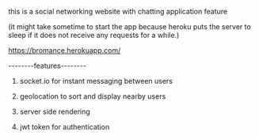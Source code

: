 this is a social networking website with chatting application feature 

(it might take sometime to start the app because heroku puts the server to sleep if it does not  receive any requests for a while.)

https://bromance.herokuapp.com/


--------features--------

1. socket.io for instant messaging between users

2. geolocation to sort and display nearby users

3. server side rendering

4. jwt token for authentication



